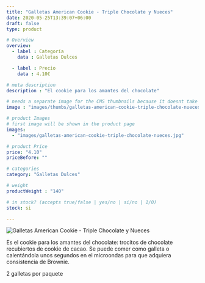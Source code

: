 ```yaml
---
title: "Galletas American Cookie - Triple Chocolate y Nueces"
date: 2020-05-25T13:39:07+06:00
draft: false
type: product

# Overview
overview:
  - label : Categoría
    data : Galletas Dulces

  - label : Precio
    data : 4.10€

# meta description
description : "El cookie para los amantes del chocolate"

# needs a separate image for the CMS thumbnails because it doesnt take arrays (slideshow images)
image : "images/thumbs/galletas-american-cookie-triple-chocolate-nueces.jpg"

# product Images
# first image will be shown in the product page
images:
  - "images/galletas-american-cookie-triple-chocolate-nueces.jpg"

# product Price
price: "4.10"
priceBefore: ""

# categories
category: "Galletas Dulces"

# weight
productWeight : "140"

# in stock? (accepts true/false | yes/no | si/no | 1/0)
stock: si

---
```

![Galletas American Cookie - Triple Chocolate y Nueces](/images/galletas-american-cookie-triple-chocolate-nueces.jpg "Galletas American Cookie - Triple Chocolate y Nueces")

Es el cookie para los amantes del chocolate: trocitos de chocolate recubiertos de cookie de cacao. Se puede comer como galleta o calentándola unos segundos en el microondas para que adquiera consistencia de Brownie.

2 galletas por paquete
